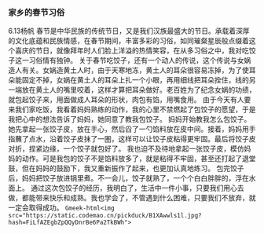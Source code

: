 ### 家乡的春节习俗
6.13杨帆
春节是中华民族的传统节日，又是我们汉族最盛大的节日。承载着深厚的文化底蕴和民族情感，在春节期间，丰富多彩的习俗，如同璀粲星辰般点缀着这个喜庆的节日，就像拜年时人们脸上洋溢的热情笑容，在从多习俗之中，我对吃饺子这一习俗情有独钟。
关于春节吃饺子，还有一个动人的传说，这个传说与女娲造人有关。女娲造黄土人时，由于天寒地冻，黄土人的耳朵很容易冻掉，为了使耳朵能固定不掉，女娲在黄土人的耳朵上扎一个小眼，再用细线把耳朵拴住，线的另一端放在黄土人的嘴里咬着，这样才算把耳朵做好。老百姓为了纪念女娲的功绩，就包起饺子来，用面做成人耳朵的形状，肉包有馅，用嘴食用。
由于今天有人要来我们家吃饭，我看着妈妈熟练的动作，我的心里不禁燃起了包饺子的愿望，于是我把心中的想法告诉了妈妈，她同意了教我包饺子。
妈妈开始教我怎么包饺子。她先拿起一张饺子皮，放在手心，然后舀了一勺馅料放在皮中间。接着，妈妈用手指蘸了点水，沿着饺子皮抹了一圏，这样可以让饺子皮粘得更牢固。最后将饺子皮对折，捏紧边缘，一个饺子就包好了。
我也迫不及待地拿起一张饺子皮，模仿妈妈的动作。可是我包的饺子不是馅料放多了，就是粘得不牢固，甚至还打起了退堂鼓，但在妈妈的鼓励下，我又重新振作了起来，也更加认真地练习。
包完饺子后，妈妈把饺子放进锅里煮。不一会儿，饺子就熟了，一个个白白胖胖的，浮在水面上。
通过这次包饺子的经历，我明白了，生活中一件小事，只要我们用心去做，都能带来快乐和成熟。我也学会了，不管遇到什么困难，只要我们不放弃，就一定会取得成功。
`Gmeek-html<img src="https://static.codemao.cn/pickduck/B1XAwwls1l.jpg?hash=FiLfAZEgbZpQQyDnrBe6Pa2TkBWh">`